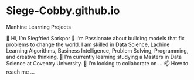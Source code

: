 # Siege-Cobby.github.io
Manhine Learning Projects

👋 Hi, I’m Siegfried Sorkpor
👀 I’m Passionate about building models that fix problems to change the world.
I am skilled in Data Science, Lachine Learning Algorithms, Business Intelligence, Problem Solving, Programming, and creative thinking.
🌱 I’m currently learning studying a Masters in Data Science at Coventry University.
💞️ I’m looking to collaborate on ...
📫 How to reach me ...
